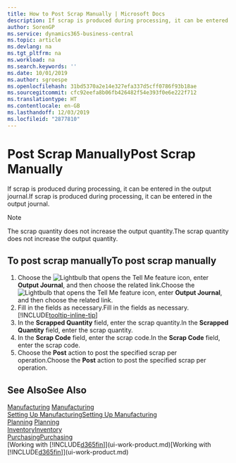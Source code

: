 ```yaml
---
title: How to Post Scrap Manually | Microsoft Docs
description: If scrap is produced during processing, it can be entered in the output journal. Note that the scrap quantity does not increase the output quantity.
author: SorenGP
ms.service: dynamics365-business-central
ms.topic: article
ms.devlang: na
ms.tgt_pltfrm: na
ms.workload: na
ms.search.keywords: ''
ms.date: 10/01/2019
ms.author: sgroespe
ms.openlocfilehash: 31bd5370a2e14e327efa337d5cff0786f93b18ae
ms.sourcegitcommit: cfc92eefa8b06fb426482f54e393f0e6e222f712
ms.translationtype: HT
ms.contentlocale: en-GB
ms.lasthandoff: 12/03/2019
ms.locfileid: "2877810"
---
```

# <a name="post-scrap-manually"></a><span data-ttu-id="24e60-104">Post Scrap Manually</span><span class="sxs-lookup"><span data-stu-id="24e60-104">Post Scrap Manually</span></span>
<span data-ttu-id="24e60-105">If scrap is produced during processing, it can be entered in the output journal.</span><span class="sxs-lookup"><span data-stu-id="24e60-105">If scrap is produced during processing, it can be entered in the output journal.</span></span> 

> [!NOTE]
> <span data-ttu-id="24e60-106">The scrap quantity does not increase the output quantity.</span><span class="sxs-lookup"><span data-stu-id="24e60-106">The scrap quantity does not increase the output quantity.</span></span>  

## <a name="to-post-scrap-manually"></a><span data-ttu-id="24e60-107">To post scrap manually</span><span class="sxs-lookup"><span data-stu-id="24e60-107">To post scrap manually</span></span>  
1. <span data-ttu-id="24e60-108">Choose the ![Lightbulb that opens the Tell Me feature](media/ui-search/search_small.png "Tell me what you want to do") icon, enter **Output Journal**, and then choose the related link.</span><span class="sxs-lookup"><span data-stu-id="24e60-108">Choose the ![Lightbulb that opens the Tell Me feature](media/ui-search/search_small.png "Tell me what you want to do") icon, enter **Output Journal**, and then choose the related link.</span></span>  
2. <span data-ttu-id="24e60-109">Fill in the fields as necessary.</span><span class="sxs-lookup"><span data-stu-id="24e60-109">Fill in the fields as necessary.</span></span> [!INCLUDE[tooltip-inline-tip](includes/tooltip-inline-tip_md.md)]  
3. <span data-ttu-id="24e60-110">In the **Scrapped Quantity** field, enter the scrap quantity.</span><span class="sxs-lookup"><span data-stu-id="24e60-110">In the **Scrapped Quantity** field, enter the scrap quantity.</span></span>  
4. <span data-ttu-id="24e60-111">In the **Scrap Code** field, enter the scrap code.</span><span class="sxs-lookup"><span data-stu-id="24e60-111">In the **Scrap Code** field, enter the scrap code.</span></span>  
5. <span data-ttu-id="24e60-112">Choose the **Post** action to post the specified scrap per operation.</span><span class="sxs-lookup"><span data-stu-id="24e60-112">Choose the **Post** action to post the specified scrap per operation.</span></span>  

## <a name="see-also"></a><span data-ttu-id="24e60-113">See Also</span><span class="sxs-lookup"><span data-stu-id="24e60-113">See Also</span></span>  
<span data-ttu-id="24e60-114">[Manufacturing](production-manage-manufacturing.md)  </span><span class="sxs-lookup"><span data-stu-id="24e60-114">[Manufacturing](production-manage-manufacturing.md)  </span></span>  
[<span data-ttu-id="24e60-115">Setting Up Manufacturing</span><span class="sxs-lookup"><span data-stu-id="24e60-115">Setting Up Manufacturing</span></span>](production-configure-production-processes.md)  
<span data-ttu-id="24e60-116">[Planning](production-planning.md)    </span><span class="sxs-lookup"><span data-stu-id="24e60-116">[Planning](production-planning.md)    </span></span>  
[<span data-ttu-id="24e60-117">Inventory</span><span class="sxs-lookup"><span data-stu-id="24e60-117">Inventory</span></span>](inventory-manage-inventory.md)  
[<span data-ttu-id="24e60-118">Purchasing</span><span class="sxs-lookup"><span data-stu-id="24e60-118">Purchasing</span></span>](purchasing-manage-purchasing.md)  
<span data-ttu-id="24e60-119">[Working with [!INCLUDE[d365fin](includes/d365fin_md.md)]](ui-work-product.md)</span><span class="sxs-lookup"><span data-stu-id="24e60-119">[Working with [!INCLUDE[d365fin](includes/d365fin_md.md)]](ui-work-product.md)</span></span>
